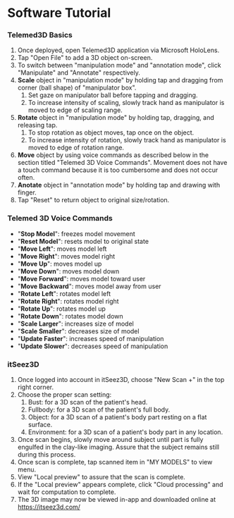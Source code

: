 # Software Tutorial
### Telemed3D Basics
1. Once deployed, open Telemed3D application via Microsoft HoloLens.
2. Tap "Open File" to add a 3D object on-screen.
3. To switch between "manipulation mode" and "annotation mode", click "Manipulate" and "Annotate" respectively.
4. **Scale** object in "manipulation mode" by holding tap and dragging from corner (ball shape) of "manipulator box".
    1. Set gaze on manipulator ball before tapping and dragging.
    2. To increase intensity of scaling, slowly track hand as manipulator is moved to edge of scaling range.
5. **Rotate** object in "manipulation mode" by holding tap, dragging, and releasing tap.
    1. To stop rotation as object moves, tap once on the object.
    2. To increase intensity of rotation, slowly track hand as manipulator is moved to edge of rotation range.
6. **Move** object by using voice commands as described below in the section titled "Telemed 3D Voice Commands".  Movement does not have a touch command because it is too cumbersome and does not occur often.
7. **Anotate** object in "annotation mode" by holding tap and drawing with finger.
8. Tap "Reset" to return object to original size/rotation.

### Telemed 3D Voice Commands
* "**Stop Model**": freezes model movement
* "**Reset Model**": resets model to original state
* "**Move Left**": moves model left
* "**Move Right**": moves model right
* "**Move Up**": moves model up
* "**Move Down**": moves model down
* "**Move Forward**": moves model toward user
* "**Move Backward**": moves model away from user
* "**Rotate Left**": rotates model left
* "**Rotate Right**": rotates model right
* "**Rotate Up**": rotates model up
* "**Rotate Down**": rotates model down
* "**Scale Larger**": increases size of model
* "**Scale Smaller**": decreases size of model
* "**Update Faster**": increases speed of manipulation
* "**Update Slower**": decreases speed of manipulation

### itSeez3D
1. Once logged into account in itSeez3D, choose "New Scan +" in the top right corner.
2. Choose the proper scan setting:
    1. Bust: for a 3D scan of the patient's head.
    2. Fullbody: for a 3D scan of the patient's full body.
    3. Object: for a 3D scan of a patient's body part resting on a flat surface.
    4. Environment: for a 3D scan of a patient's body part in any location.
3. Once scan begins, slowly move around subject until part is fully engulfed in the clay-like imaging.  Assure that the subject remains still during this process.
4. Once scan is complete, tap scanned item in "MY MODELS" to view menu.
5. View "Local preview" to assure that the scan is complete.
6. If the "Local preview" appears complete, click "Cloud processing" and wait for computation to complete.
7. The 3D image may now be viewed in-app and downloaded online at https://itseez3d.com/